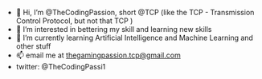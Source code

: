 - 👋 Hi, I’m @TheCodingPassion, short @TCP (like the TCP - Transmission Control Protocol, but not that TCP )
- 👀 I’m interested in bettering my skill and learning new skills
- 🌱 I’m currently learning Artificial Intelligence and Machine Learning and other stuff
- 📫 email me at thegamingpassion.tcp@gmail.com
- twitter: @TheCodingPassi1

<!---
TheCodingPassion/TheCodingPassion is a ✨ special ✨ repository because its `README.md` (this file) appears on your GitHub profile.
You can click the Preview link to take a look at your changes.
--->

